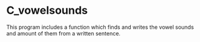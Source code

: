 # C_vowelsounds
This program includes a function which finds and writes the vowel sounds and amount of them from a written sentence.
